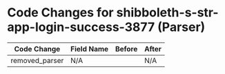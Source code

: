 # Code Changes for shibboleth-s-str-app-login-success-3877 (Parser)

| Code Change | Field Name | Before | After |
|-------------|------------|--------|-------|
| removed_parser | N/A |  | N/A |